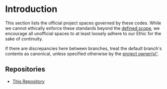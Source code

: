 # Introduction

This section lists the official project spaces governed by these codes. While we cannot ethically enforce these standards beyond the [defined scope](/CoE.md#scope), we encourage all unofficial spaces to at least loosely adhere to our Ethic for the sake of continuity.

If there are discrepancies here between branches, treat the default branch's contents as canonical, unless specified otherwise by the [project owner(s)'](./CODEOWNERS).

## Repositories

- [This Repository](../.)
